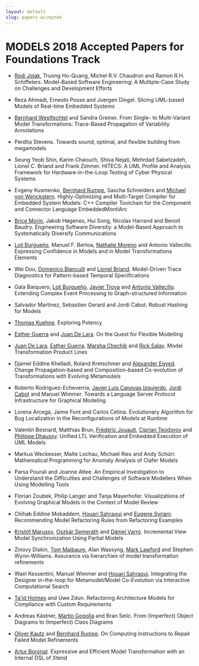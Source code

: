 ```yaml
---
layout: default
slug: papers-accepted
---
```

<div class="row">
 <div class="col-md-11" markdown="1">


MODELS 2018 Accepted Papers for Foundations Track
=================================================

<style>
.accepted {clear:right;margin-bottom:20pt;padding:3pt} .abstract {border-left: solid black 1px;border-right: solid black 1px;border-top: solid black 1px;padding:3pt} .paper {border-left: solid black 1px;border-right: solid black 1px;border-top: solid black 1px;padding:2pt} .abstract:last-child {border-bottom: solid black 1px;padding:3pt} .paper:last-child {border-bottom: solid black 1px;padding:2pt}

</style>

* [Rodi Jolak](http://www.rodijolak.com), Truong Ho-Quang, Michel R.V. Chaudron and Ramon R.H. Schiffelers. Model-Based Software Engineering: A Multiple-Case Study on Challenges and Development Efforts

* Reza Ahmadi, Ernesto Posse and Juergen Dingel. Slicing UML-based Models of Real-time Embedded Systems

* [Bernhard Westfechtel](http://ai1.inf.uni-bayreuth.de) and Sandra Greiner. From Single- to Multi-Variant Model Transformations: Trace-Based Propagation of Variability Annotations

* Perdita Stevens. Towards sound, optimal, and flexible building from megamodels

* Seung Yeob Shin, Karim Chaouch, Shiva Nejati, Mehrdad Sabetzadeh, Lionel C. Briand and Frank Zimmer. HITECS: A UML Profile and Analysis Framework for Hardware-in-the-Loop Testing of Cyber Physical Systems

* Evgeny Kusmenko, [Bernhard Rumpe](http://www.se-rwth.de/~rumpe/), Sascha Schneiders and [Michael von Wenckstern](http://www.se-rwth.de/~vonwenckstern/). Highly-Optimizing and Multi-Target Compiler for Embedded System Models: C++ Compiler Toolchain for the Component and Connector Language EmbeddedMontiArc

* [Brice Morin](http://brice-morin.info), Jakob Høgenes, Hui Song, Nicolas Harrand and Benoit Baudry. Engineering Software Diversity: a Model-Based Approach to Systematically Diversify Communications

* [Loli Burgueño](http://www.lcc.uma.es/~loli), Manuel F. Bertoa, [Nathalie Moreno](http://www.lcc.uma.es/~nathalie/) and Antonio Vallecillo. Expressing Confidence in Models and in Model Transformations Elements

* Wei Dou, [Domenico Bianculli](http://people.svv.lu/bianculli/) and [Lionel Briand](http://people.svv.lu/briand/). Model-Driven Trace Diagnostics for Pattern-based Temporal Specifications

* Gala Barquero, [Loli Burgueño](http://www.lcc.uma.es/~loli), [Javier Troya](http://www.lsi.us.es/~jtroya/) and [Antonio Vallecillo](http://www.lcc.uma.es/~av). Extending Complex Event Processing to Graph-structured Information

* Salvador Martinez, Sebastien Gerard and Jordi Cabot. Robust Hashing for Models

* [Thomas Kuehne](http://www.ecs.vuw.ac.nz/~tk). Exploring Potency

* [Esther Guerra](http://www.ii.uam.es/~eguerra/) and [Juan De Lara](http://www.ii.uam.es/~jlara). On the Quest for Flexible Modelling

* [Juan De Lara](http://www.ii.uam.es/~jlara), [Esther Guerra](http://www.ii.uam.es/~eguerra/), [Marsha Chechik](http://www.cs.toronto.edu/~chechik/) and [Rick Salay](http://www.cs.utoronto.ca/~rsalay/). Model Transformation Product Lines

* Djamel Eddine Khelladi, Roland Kretschmer and [Alexander Egyed](http://www.alexander-egyed.com/). Change Propagation-based and Composition-based Co-evolution of Transformations with Evolving Metamodels

* Roberto Rodriguez-Echeverria, [Javier Luis Canovas Izquierdo](http://jlcanovas.es), [Jordi Cabot](http://jordicabot.com) and Manuel Wimmer. Towards a Language Server Protocol Infrastructure for Graphical Modeling

* Lorena Arcega, Jaime Font and Carlos Cetina. Evolutionary Algorithm for Bug Localization in the Reconfigurations of Models at Runtime

* Valentin Besnard, Matthias Brun, [Frédéric Jouault](http://trame.eseo.fr/en/people/frederic-jouault), [Ciprian Teodorov](http://www.teodorov.ro) and [Philippe Dhaussy](http://http.www.ensta-bretagne.fr). Unified LTL Verification and Embedded Execution of UML Models

* Markus Weckesser, Malte Lochau, Michael Ries and Andy Schürr. Mathematical Programming for Anomaly Analysis of Clafer Models

* Parsa Pourali and Joanne Atlee. An Empirical Investigation to Understand the Difficulties and Challenges of Software Modellers When Using Modelling Tools

* Florian Zoubek, Philip Langer and Tanja Mayerhofer. Visualizations of Evolving Graphical Models in the Context of Model Review

* Chihab Eddine Mokaddem, [Houari Sahraoui](http://www.iro.umontreal.ca/~sahraouh/) and [Eugene Syriani](http://www.iro.umontreal.ca/~syriani/). Recommending Model Refactoring Rules from Refactoring Examples

* [Kristóf Marussy](https://inf.mit.bme.hu/en/members/marussyk), [Oszkár Semeráth](https://inf.mit.bme.hu/en/members/semeratho) and [Dániel Varró](https://inf.mit.bme.hu/en/members/varro). Incremental View Model Synchronization Using Partial Models

* Zinovy Diskin, [Tom Maibaum](http://www.cas.mcmaster.ca/~maibaum/), Alan Wassyng, [Mark Lawford](http://www.cas.mcmaster.ca/~lawford) and Stephen Wynn-Williams. Assurance via hierarchies of model transformation refinements

* Wael Kessentini, Manuel Wimmer and [Houari Sahraoui](http://www.iro.umontreal.ca/~sahraouh/). Integrating the Designer in-the-loop for Metamodel/Model Co-Evolution via Interactive Computational Search

* [Ta’id Holmes](http://t.holmes.info/research) and Uwe Zdun. Refactoring Architecture Models for Compliance with Custom Requirements

* Andreas Kästner, [Martin Gogolla](http://www.db.informatik.uni-bremen.de) and Bran Selic. From (Imperfect) Object Diagrams to (Imperfect) Class Diagrams

* [Oliver Kautz](http://www.se-rwth.de/) and [Bernhard Rumpe](http://www.se-rwth.de/~rumpe/). On Computing Instructions to Repair Failed Model Refinements

* [Artur Boronat](http://www.cs.le.ac.uk/~aboronat/). Expressive and Efficient Model Transformation with an Internal DSL of Xtend
      
     
</div>
</div>